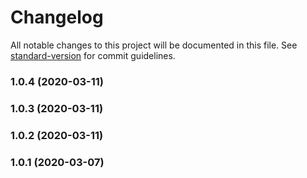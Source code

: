 # Changelog

All notable changes to this project will be documented in this file. See [standard-version](https://github.com/conventional-changelog/standard-version) for commit guidelines.

### 1.0.4 (2020-03-11)

### 1.0.3 (2020-03-11)

### 1.0.2 (2020-03-11)

### 1.0.1 (2020-03-07)
